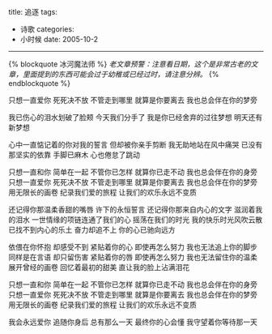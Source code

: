 title: 追逐
tags:
- 诗歌
categories:
- 小时候
date: 2005-10-2
---

{% blockquote 冰河魔法师 %}
*老文章预警：注意看日期，这个是非常古老的文章，里面提到的东西可能会过于幼稚或已经过时，请注意分辨。*
{% endblockquote %}

只想一直爱你 死死决不放
 不管走到哪里 就算是你要离去 我也总会伴在你的梦旁

我已伤心的泪水划破了脸颊 今天我们分手了
 我是你已经舍弃的过往梦想 明天还有新梦想

心中一直惦记着的你对我的誓言 但却被你亲手剪断
 我无助地站在风中痛哭 已没有那坚实的依靠
 手脚已麻木 心也倦怠了跳动

只想一直和你 简单在一起
 不管你已怎样 就算你已走不动 我也总会伴在你的身旁
 只想一直爱你 死死决不放
 不管走到哪里 就算是你要离去 我也总会伴在你的梦旁
 用无限长的画卷 纪录我们爱的旅程 让我们的欢乐永远不变质

还记得你那温柔香甜的嘴唇 许下的永恒誓言
 还记得你那来自内心的文字 滋润着我的泪水
 一世情缘的项链连通了我们的心 摇荡在我们的时光
 我的快乐时光风吹云散 已找不到内心的乐土
 奋力却追不上 你的心已驰向远方

依偎在你怀抱 却感受不到
 紧贴着你的心 即使再怎么努力 我也无法追上你的脚步
 同样是在言语 却只留伤害
 紧贴着你的唇 即使再怎么努力 我也无法留住你的温柔
 展开曾经的画卷 回忆着最初的甜美 直让我的脸上沾满泪花

只想一直和你 简单在一起
 不管你已怎样 就算你已走不动 我也总会伴在你的身旁
 只想一直爱你 死死决不放
 不管走到哪里 就算是你要离去 我也总会伴在你的梦旁
 用无限长的画卷 纪录我们爱的旅程 让我们的欢乐永远不变质

我会永远爱你 追随你身后
 总有那么一天 最终你的心会懂 我守望着你等待那一天



